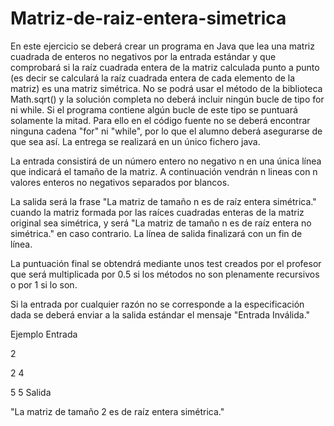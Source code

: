 # Matriz-de-raiz-entera-simetrica

En este ejercicio se deberá crear un programa en Java que lea una matriz cuadrada de enteros no negativos por la entrada estándar y que comprobará si la raíz cuadrada entera de la matriz calculada punto a punto (es decir se calculará la raíz cuadrada entera de cada elemento de la matriz) es una matriz simétrica. No se podrá usar el método de la biblioteca Math.sqrt() y la solución completa no deberá incluir ningún bucle de tipo for ni while.  Si el programa contiene algún bucle de este tipo se puntuará solamente la mitad. Para ello en el código fuente no se deberá encontrar ninguna cadena "for" ni "while", por lo que el alumno deberá asegurarse de que sea así. La entrega se realizará en un único fichero java.

La entrada consistirá de un número entero no negativo  n  en una única línea que indicará el tamaño de la matriz. A continuación vendrán n lineas  con n valores enteros no negativos separados por blancos. 

La salida será la frase "La matriz de tamaño n es de raíz entera simétrica."  cuando la matriz formada por las raíces cuadradas enteras de la matriz original sea simétrica, y será "La matriz de tamaño n es de raíz entera no simétrica." en caso contrario. La línea de salida finalizará con un fin de línea.

La puntuación final se obtendrá mediante unos test creados por el profesor que será multiplicada por 0.5 si los métodos no son plenamente recursivos o por 1 si lo son.

Si la entrada por cualquier razón no se corresponde a la especificación dada se deberá enviar a la salida estándar el mensaje "Entrada Inválida."

Ejemplo
Entrada

2

2 4

5 5
Salida

"La matriz de tamaño 2 es de raíz entera simétrica."
